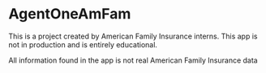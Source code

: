 # AgentOneAmFam
This is a project created by American Family Insurance interns.  This app is not in production and is entirely educational.

All information found in the app is not real American Family Insurance data
